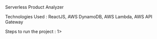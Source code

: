 Serverless Product Analyzer 

Technologies Used : ReactJS, AWS DynamoDB, AWS Lambda, AWS API Gateway

Steps to run the project : 
1> 